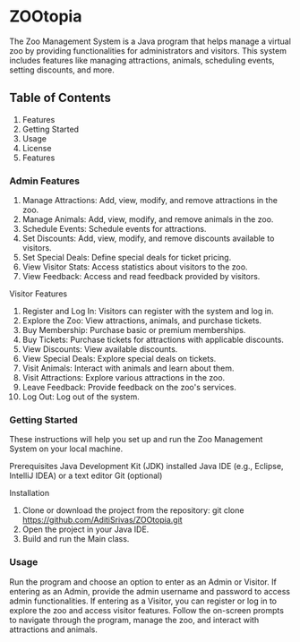 # ZOOtopia
The Zoo Management System is a Java program that helps manage a virtual zoo by providing functionalities for administrators and visitors. This system includes features like managing attractions, animals, scheduling events, setting discounts, and more.

## Table of Contents
1. Features
2. Getting Started
3. Usage
4. License
5. Features
   
### Admin Features
1. Manage Attractions: Add, view, modify, and remove attractions in the zoo.
2. Manage Animals: Add, view, modify, and remove animals in the zoo.
3. Schedule Events: Schedule events for attractions.
4. Set Discounts: Add, view, modify, and remove discounts available to visitors.
5. Set Special Deals: Define special deals for ticket pricing.
6. View Visitor Stats: Access statistics about visitors to the zoo.
7. View Feedback: Access and read feedback provided by visitors.
   
Visitor Features
1. Register and Log In: Visitors can register with the system and log in.
2. Explore the Zoo: View attractions, animals, and purchase tickets.
3. Buy Membership: Purchase basic or premium memberships.
4. Buy Tickets: Purchase tickets for attractions with applicable discounts.
5. View Discounts: View available discounts.
6. View Special Deals: Explore special deals on tickets.
7. Visit Animals: Interact with animals and learn about them.
8. Visit Attractions: Explore various attractions in the zoo.
9. Leave Feedback: Provide feedback on the zoo's services.
10. Log Out: Log out of the system.
    
### Getting Started
These instructions will help you set up and run the Zoo Management System on your local machine.

Prerequisites
Java Development Kit (JDK) installed
Java IDE (e.g., Eclipse, IntelliJ IDEA) or a text editor
Git (optional)

Installation
1. Clone or download the project from the repository:
    git clone https://github.com/AditiSrivas/ZOOtopia.git
2. Open the project in your Java IDE.
3. Build and run the Main class.

### Usage
Run the program and choose an option to enter as an Admin or Visitor.
If entering as an Admin, provide the admin username and password to access admin functionalities.
If entering as a Visitor, you can register or log in to explore the zoo and access visitor features.
Follow the on-screen prompts to navigate through the program, manage the zoo, and interact with attractions and animals.
